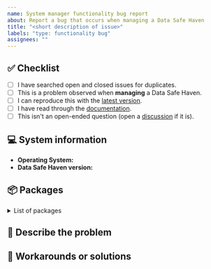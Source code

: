 ```yaml
---
name: System manager functionality bug report
about: Report a bug that occurs when managing a Data Safe Haven
title: "<short description of issue>"
labels: "type: functionality bug"
assignees: ""
---
```


## :white_check_mark: Checklist

<!--
Before reporting a problem please check the following. Replace the empty checkboxes [ ] below with checked ones [x] accordingly.
-->

- [ ] I have searched open and closed issues for duplicates.
- [ ] This is a problem observed when **managing** a Data Safe Haven.
- [ ] I can reproduce this with the [latest version](https://github.com/alan-turing-institute/data-safe-haven/releases).
- [ ] I have read through the [documentation](https://alan-turing-institute.github.io/data-safe-haven/).
- [ ] This isn't an open-ended question (open a [discussion](https://github.com/alan-turing-institute/data-safe-haven/discussions) if it is).

## :computer: System information

- **Operating System:** <!-- Which operating system you are using: Windows, Linux, macOS etc. -->
- **Data Safe Haven version:** <!-- Which version of the Data Safe Haven you are using: 3.0.0, 3.1.1 etc. If this is on a branch use `branch name @ 7-letter commit-id` -->

## :package: Packages

<details>
<summary>List of packages</summary>

<!--
Powershell: Run `deployment/CheckRequirements.ps1` and paste the output below
Python: Run `hatch run pip freeze` and paste the output below
-->

```none
Paste list of packages here
```

</details>

## :no_entry_sign: Describe the problem

<!--
What happens now and (if relevant) an explanation of why this is incorrect

Optionally include specific tasks (if any) in the order in which they need to be done.
- [ ] Task 1
- [ ] Task 2
- [ ] Task 3

Include a clear and concise description of what the behaviour should be when this issue is closed if this is not obvious.
-->

## :steam_locomotive: Workarounds or solutions

<!--
OPTIONAL: Do you have any ideas about how to fix the problem or work around it?
-->
